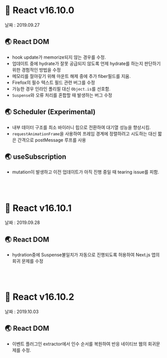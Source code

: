 # 🐳 React v16.10.0

날짜 : 2019.09.27

## 🌏 React DOM

* hook update가 memorize되지 않는 경우를 수정.
* 업데이트 중에 hydrate가 잘못 공급되지 않도록 언제 hydrate를 하는지 판단하기 위한 경험적인 방법을 수정
* 메모리를 절야갛기 위해 마운트 해제 중에 추가 fiber필드를 지움.
* Firefox의 필수 텍스트 필드 관련 버그를 수정
* 가능한 경우 인라인 폴리필 대신 `Object.is`를 선호함.
* `Suspense`와 오류 처리를 혼합할 때 발생하는 버그 수정

## 🌏 Scheduler (Experimental)

* 내부 데이터 구조를 최소 바이러니 힙으로 전환하여 대기열 성능을 향상시킴.
* `requestAnimationFrame`을 사용하여 프레임 경계에 정렬하려고 시도하는 대신 짧은 간격으로 postMessage 루프를 사용

## 🌏 useSubscription

* mutation이 발생하고 이전 업데이트가 아직 진행 중일 때 tearing issue를 피함.

<br/><br/>

# 🐳 React v16.10.1

날짜 : 2019.09.28

## 🌏 React DOM

* hydration중에 Suspense불일치가 자동으로 진행되도록 허용하여 Next.js 앱의 회귀 문제를 수정

<br/><br/>

# 🐳 React v16.10.2

날짜 : 2019.10.03

## 🌏 React DOM

* 이벤트 플러그인 extractor에서 인수 순서를 복원하여 반응 네이티브 웹의 회귀문제를 수정.

<br/><br/>

